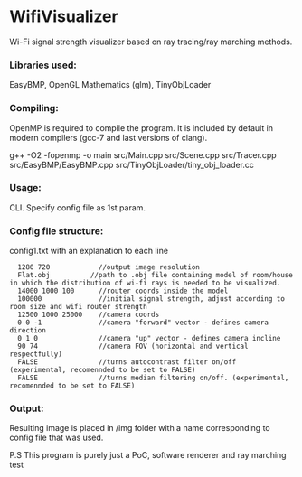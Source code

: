 # WifiVisualizer
Wi-Fi signal strength visualizer based on ray tracing/ray marching methods.
### Libraries used:
EasyBMP, OpenGL Mathematics (glm), TinyObjLoader 

### Compiling:
OpenMP is required to compile the program. It is included by default in modern compilers (gcc-7 and last versions of clang).

g++ -O2 -fopenmp -o main src/Main.cpp src/Scene.cpp src/Tracer.cpp src/EasyBMP/EasyBMP.cpp src/TinyObjLoader/tiny_obj_loader.cc

### Usage:
CLI. Specify config file as 1st param.

### Config file structure:
config1.txt with an explanation to each line
```
  1280 720            //output image resolution
  Flat.obj          //path to .obj file containing model of room/house in which the distribution of wi-fi rays is needed to be visualized.
  14000 1000 100      //router coords inside the model
  100000              //initial signal strength, adjust according to room size and wifi router strength
  12500 1000 25000    //camera coords
  0 0 -1              //camera "forward" vector - defines camera direction
  0 1 0               //camera "up" vector - defines camera incline
  90 74               //camera FOV (horizontal and vertical respectfully)
  FALSE               //turns autocontrast filter on/off (experimental, recomennded to be set to FALSE)
  FALSE               //turns median filtering on/off. (experimental, recomennded to be set to FALSE)
  ```
### Output:
  Resulting image is placed in /img folder with a name corresponding to config file that was used.
  
P.S This program is purely just a PoC, software renderer and ray marching test
